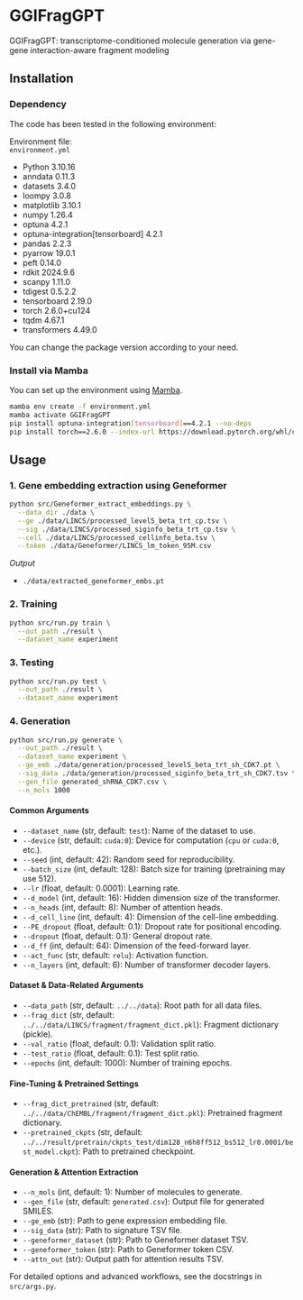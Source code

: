# GGIFragGPT
GGIFragGPT: transcriptome-conditioned molecule generation via gene-gene interaction-aware fragment modeling

## Installation

### Dependency

The code has been tested in the following environment:

Environment file:  
`environment.yml`

- Python 3.10.16
- anndata 0.11.3
- datasets 3.4.0
- loompy 3.0.8
- matplotlib 3.10.1
- numpy 1.26.4
- optuna 4.2.1
- optuna-integration[tensorboard] 4.2.1
- pandas 2.2.3
- pyarrow 19.0.1
- peft 0.14.0
- rdkit 2024.9.6
- scanpy 1.11.0
- tdigest 0.5.2.2
- tensorboard 2.19.0
- torch 2.6.0+cu124
- tqdm 4.67.1
- transformers 4.49.0

You can change the package version according to your need.

### Install via Mamba

You can set up the environment using [Mamba](https://github.com/conda-forge/miniforge).
```bash
mamba env create -f environment.yml
mamba activate GGIFragGPT
pip install optuna-integration[tensorboard]==4.2.1 --no-deps
pip install torch==2.6.0 --index-url https://download.pytorch.org/whl/cu124
```

## Usage

### 1. Gene embedding extraction using Geneformer
```bash
python src/Geneformer_extract_embeddings.py \
  --data_dir ./data \
  --ge ./data/LINCS/processed_level5_beta_trt_cp.tsv \
  --sig ./data/LINCS/processed_siginfo_beta_trt_cp.tsv \
  --cell ./data/LINCS/processed_cellinfo_beta.tsv \
  --token ./data/Geneformer/LINCS_lm_token_95M.csv
```

*Output*
- `./data/extracted_geneformer_embs.pt`

### 2. Training
```bash
python src/run.py train \
  --out_path ./result \
  --dataset_name experiment
```

### 3. Testing
```bash
python src/run.py test \
  --out_path ./result \
  --dataset_name experiment
```

### 4. Generation
```bash
python src/run.py generate \
  --out_path ./result \
  --dataset_name experiment \
  --ge_emb ./data/generation/processed_level5_beta_trt_sh_CDK7.pt \
  --sig_data ./data/generation/processed_siginfo_beta_trt_sh_CDK7.tsv \
  --gen_file generated_shRNA_CDK7.csv \
  --n_mols 1000
```

#### Common Arguments
- `--dataset_name` (str, default: `test`): Name of the dataset to use.
- `--device` (str, default: `cuda:0`): Device for computation (`cpu` or `cuda:0`, etc.).
- `--seed` (int, default: 42): Random seed for reproducibility.
- `--batch_size` (int, default: 128): Batch size for training (pretraining may use 512).
- `--lr` (float, default: 0.0001): Learning rate.
- `--d_model` (int, default: 16): Hidden dimension size of the transformer.
- `--n_heads` (int, default: 8): Number of attention heads.
- `--d_cell_line` (int, default: 4): Dimension of the cell-line embedding.
- `--PE_dropout` (float, default: 0.1): Dropout rate for positional encoding.
- `--dropout` (float, default: 0.1): General dropout rate.
- `--d_ff` (int, default: 64): Dimension of the feed-forward layer.
- `--act_func` (str, default: `relu`): Activation function.
- `--n_layers` (int, default: 6): Number of transformer decoder layers.

#### Dataset & Data-Related Arguments
- `--data_path` (str, default: `../../data`): Root path for all data files.
- `--frag_dict` (str, default: `../../data/LINCS/fragment/fragment_dict.pkl`): Fragment dictionary (pickle).
- `--val_ratio` (float, default: 0.1): Validation split ratio.
- `--test_ratio` (float, default: 0.1): Test split ratio.
- `--epochs` (int, default: 1000): Number of training epochs.

#### Fine-Tuning & Pretrained Settings
- `--frag_dict_pretrained` (str, default: `../../data/ChEMBL/fragment/fragment_dict.pkl`): Pretrained fragment dictionary.
- `--pretrained_ckpts` (str, default: `../../result/pretrain/ckpts_test/dim128_n6h8ff512_bs512_lr0.0001/best_model.ckpt`): Path to pretrained checkpoint.

#### Generation & Attention Extraction
- `--n_mols` (int, default: 1): Number of molecules to generate.
- `--gen_file` (str, default: `generated.csv`): Output file for generated SMILES.
- `--ge_emb` (str): Path to gene expression embedding file.
- `--sig_data` (str): Path to signature TSV file.
- `--geneformer_dataset` (str): Path to Geneformer dataset TSV.
- `--geneformer_token` (str): Path to Geneformer token CSV.
- `--attn_out` (str): Output path for attention results TSV.

For detailed options and advanced workflows, see the docstrings in `src/args.py`.
